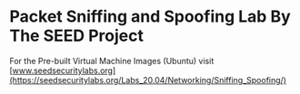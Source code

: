 # Packet Sniffing and Spoofing Lab By The SEED Project

For the Pre-built Virtual Machine Images (Ubuntu) visit [www.seedsecuritylabs.org](https://seedsecuritylabs.org/Labs_20.04/Networking/Sniffing_Spoofing/)
